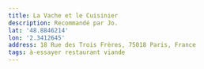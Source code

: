 ```yaml
---
title: La Vache et le Cuisinier
description: Recommandé par Jo.
lat: '48.8846214'
lon: '2.3412645'
address: 18 Rue des Trois Frères, 75018 Paris, France
tags: à-essayer restaurant viande
---
```

